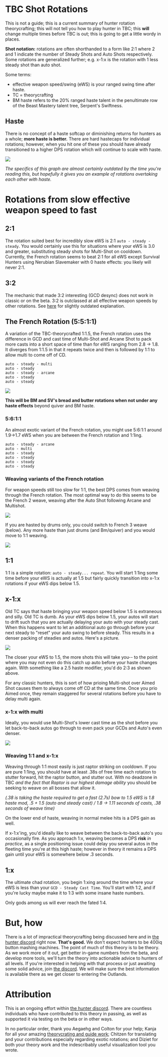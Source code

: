 # TBC Shot Rotations

This is not a guide; this is a current summary of hunter rotation theorycrafting; this will not tell you how to play hunter in TBC; this **will** change multiple times before TBC is out; this is going to get a little wordy in places.

**Shot notation:** rotations are often shorthanded to a form like 2:1 where 2 and 1 indicate the number of Steady Shots and Auto Shots respectively.  Some rotations are generalized further; e.g. x-1:x is the rotation with 1 less steady shot than auto shot.

Some terms:
 - effective weapon speed/swing (eWS) is your ranged swing time after haste.
 - TC = theorycrafting
 - BM haste refers to the 20% ranged haste talent in the penultimate row of the Beast Mastery talent tree, Serpent's Swiftness.

## Haste

There is no concept of a haste softcap or diminishing returns for hunters as a whole; **more haste is better.**  There are hard hastecaps for individual rotations; however, when you hit one of these you should have already transitioned to a higher DPS rotation which will continue to scale with haste.  

![](./rotations.png)

_The specifics of this graph are almost certainly outdated by the time you're reading this, but hopefully it gives you an example of rotations overtaking each other with haste._

# Rotations from slow effective weapon speed to fast

## 2:1

The rotation suited best for incredibly slow eWS is 2:1 `auto - steady - steady`.  You would certainly use this for situations where your eWS is 3.0 and greater, substituting steady shots for Multi-Shot on cooldown.  Currently, the French rotation seems to beat 2:1 for all eWS except Survival Hunters using Nerubian Slavemaker with 0 haste effects: you likely will never 2:1.

## 3:2

The mechanic that made 3:2 interesting (GCD desync) does not work in classic or on the beta.  3:2 is outclassed at all effective weapon speeds by other rotations. See [here](https://boukx.github.io/threetwo/) for slightly outdated explanation.

## The French Rotation (5:5:1:1)

A variation of the TBC-theorycrafted 1:1.5, the French rotation uses the difference in GCD and cast time of Multi-Shot and Arcane Shot to pack more casts into a short space of time than for eWS ranging from 2.8 -> 1.8.  It diverges from 1:1.5 in that it repeats twice and then is followed by 1:1 to allow multi to come off of CD.

```
auto - steady - multi
auto - steady
auto - steady - arcane
auto - steady
auto - steady
```

![](./french.png)

**This will be BM and SV's bread and butter rotations when not under any haste effects** beyond quiver and BM haste.

### 5:6:1:1 

An almost exotic variant of the French rotation, you might use 5:6:1:1 around 1.9->1.7 eWS when you are between the French rotation and 1:1ing.

```
auto - steady - arcane
auto - multi
auto - steady
auto - steady
auto - steady
auto - steady
```

### Weaving variants of the French rotation

For weapon speeds still too slow for 1:1, the best DPS comes from weaving through the French rotation.  The most optimal way to do this seems to be the French 2 weave, weaving after the Auto Shot following Arcane and Multishot.

![](./french2w.png)

If you are hasted by drums only, you could switch to French 3 weave (below).  Any more haste than just drums (and Bm/quiver) and you would move to 1:1 weaving.

![](./french3w.png)

## 1:1

1:1 is a simple rotation: `auto - steady... repeat`.  You will start 1:1ing some time before your eWS is actually at 1.5 but fairly quickly transition into x-1:x rotations if your eWS dips below 1.5.

## x-1:x

Old TC says that haste bringing your weapon speed below 1.5 is extraneous and silly.  Old TC is dumb.  As your eWS dips below 1.5, your autos will start to drift such that you are actually delaying your auto with your steady cast.  When this happens want to let an additional auto go through before your next steady to "reset" your auto swing to before steady.  This results in a denser packing of steadies and autos.  Here's a picture.

![](/delay.png)

The closer your eWS to 1.5, the more shots this will take you-- to the point where you may not even do this catch up auto before your haste changes again.  With something like a 2.5 haste modifier, you'd do 2:3 as shown above.

For any classic hunters, this is sort of how prioing Multi-shot over Aimed Shot causes them to always come off CD at the same time.  Once you prio Aimed once, they remain staggered for several rotations before you have to delay multi again.

### x-1:x with multi

Ideally, you would use Multi-Shot's lower cast time as the shot before you let back-to-back autos go through to even pack your GCDs and Auto's even denser.

![](/delaywithmulti.png)


### Weaving 1:1 and x-1:x

Weaving through 1:1 most easily is just raptor striking on cooldown.  If you are pure 1:1ing, you should have at least .38s of free time each rotation to stutter forward, hit the raptor button, and stutter out.  With no deadzone in TBC _and the fact that Raptor is our highest damage ability_ you should be seeking to weave on all bosses that allow it.

_(.38 is taking the haste required to get a fast (2.7s) bow to 1.5 eWS is 1.8 haste mod, .5 + 1.5 (auto and steady cast) / 1.8 -> 1.11 seconds of casts, .38 seconds of weave time)_

On the lower end of haste, weaving in normal melee hits is a DPS gain as well.

If x-1:x'ing, you'd ideally like to weave between the back-to-back auto's you occasionally fire.  As you approach 1:x, weaving becomes a DPS **risk** _in practice_, as a single positioning issue could delay you several autos in the fleeting time you're at this high haste; however in theory it remains a DPS gain until your eWS is somewhere below .3 seconds.

## 1:x

The ultimate chad rotation, you begin 1:xing around the time where your eWS is less than your `GCD - Steady Cast Time`.  You'll start with 1:2, and if you're lucky maybe make it to 1:3 with some insane haste numbers.

Only gods among us will ever reach the fated 1:4.

# But, how

There is a lot of impractical theorycrafting being discussed here and in [the hunter discord](https://discord.gg/8TVHxRr) right now.  **That's good.**  We don't expect hunters to be 400iq button mashing machines.  The point of much of this theory is to be theory.  As we work more of it out, get better in-game numbers from the beta, and develop more tools, we'll turn the theory into actionable advice to hunters of all levels.  If you're interested in helping with that process or just awaiting some solid advice, join [the discord](https://discord.gg/8TVHxRr).  We will  make sure the best information is available there as we get closer to entering the Outlands.

# Attribution

This is an ongoing effort within [the hunter discord](https://discord.gg/8TVHxRr).  There are countless individuals who have contributed to this theory in passing, as well as supported it via testing on the beta or in other ways. 

In no particular order, thank you Aegaehg and Colton for your help; Kanja for all your amazing [theorycrating and guide work](https://chasseur-bc.jimdofree.com/); Chitzen for translating and your contributions especially regarding exotic rotations; and Diziet for both your theory work and the indescribably useful visualization tool you wrote.